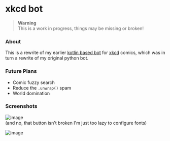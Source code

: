 # xkcd bot
> **Warning**  
> This is a work in progress, things may be missing or broken!

### About
This is a rewrite of my earlier [kotlin based bot](https://github.com/trainb0y/xkcdbot-kt) for [xkcd](https://xkcd.com/) comics, which was in turn a rewrite of my original python bot.

### Future Plans
* Comic fuzzy search
* Reduce the `.unwrap()` spam
* World domination

### Screenshots
![image](https://github.com/trainb0y/xkcdbot-rs/assets/66213737/02116331-a9a3-4ccb-89be-e3f8de476c5d)  
(and no, that button isn't broken I'm just too lazy to configure fonts)

![image](https://github.com/trainb0y/xkcdbot-rs/assets/66213737/fcd26a3a-5b09-4a02-9226-4ae12d09e664)
